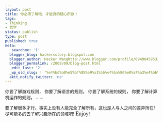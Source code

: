 ```yaml
---
layout: post
title: 你必须了解他，才能真的随心所欲！
tags:
- Thinking
- 哲学
status: publish
type: post
published: true
meta:
  _searchme: '1'
  blogger_blog: hackersstory.blogspot.com
  blogger_author: Hacker Wanghttp://www.blogger.com/profile/09490459533264275905noreply@blogger.com
  blogger_permalink: /2008/09/blog-post.html
  _edit_last: '2'
  _wp_old_slug: ! '%e4%bd%a0%e5%bf%85%e9%a1%bb%e4%ba%86%e8%a7%a3%e4%bb%96%ef%bc%8c%e6%89%8d%e8%83%bd%e7%9c%9f%e7%9a%84%e9%9a%8f%e5%bf%83%e6%89%80%e6%ac%b2%ef%bc%81'
  aktt_notify_twitter: 'no'
---
```

你要了解游戏规则，
你要了解语言的规则，
你要了解系统的规则，
你要了解计算机运作的规则，
......

要了解很多才行，事实上没有人能完全了解所有，这也是人与人之间的差异所在!
尽可能多的去了解兴趣所在的领域吧! <span style="font-size:130%;"><span style="font-family: verdana;">Enjoy</span></span>!
